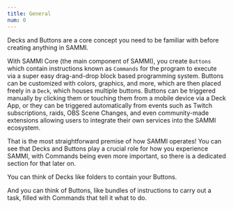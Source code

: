 ```yaml
---
title: General
num: 0
---
```


Decks and Buttons are a core concept you need to be familiar with before creating anything in SAMMI.

With SAMMI Core (the main component of SAMMI), you create `Buttons` which contain instructions known as `Commands` for the program to execute via a super easy drag-and-drop block based programming system. Buttons can be customized with colors, graphics, and more, which are then placed freely in a `Deck`, which houses multiple buttons. Buttons can be triggered manually by clicking them or touching them from a mobile device via a Deck App, or they can be triggered automatically from events such as Twitch subscriptions, raids, OBS Scene Changes, and even community-made extensions allowing users to integrate their own services into the SAMMI ecosystem.

That is the most straightforward premise of how SAMMI operates! You can see that Decks and Buttons play a crucial role for how you experience SAMMI, with Commands being even more important, so there is a dedicated section for that later on.

You can think of Decks like folders to contain your Buttons.

And you can think of Buttons, like bundles of instructions to carry out a task, filled with Commands that tell it what to do.